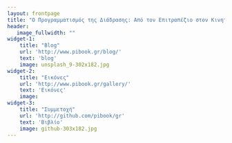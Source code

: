 ```yaml
---
layout: frontpage
title: "Ο Προγραμματισμός της Διάδρασης: Από τον Επιτραπέζιο στον Κινητό και Διάχυτο Υπολογισμό"
header:
   image_fullwidth: ""
widget-1:
    title: "Blog"
    url: 'http://www.pibook.gr/blog/'
    text: 'blog'
    image: unsplash_9-302x182.jpg
widget-2:
    title: "Εικόνες"
    url: 'http://www.pibook.gr/gallery/'
    text: 'Εικόνες'
    image:
widget-3:
    title: "Συμμετοχή"
    url: 'http://github.com/pibook/gr'
    text: 'Βιβλίο'
    image: github-303x182.jpg
---
```

